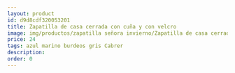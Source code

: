 ```yaml
---
layout: product
id: d9d8cdf320053201
title: Zapatilla de casa cerrada con cuña y con velcro
image: img/productos/zapatilla señora invierno/Zapatilla de casa cerrada con cuña y con velcro=24=azul marino burdeos gris Cabrer.webp
price: 24
tags: azul marino burdeos gris Cabrer
description: 
order: 0
---
```

